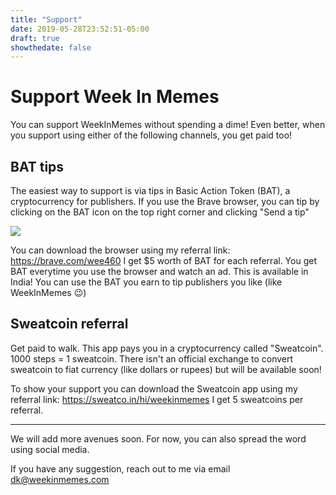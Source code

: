 ```yaml
---
title: "Support"
date: 2019-05-28T23:52:51-05:00
draft: true
showthedate: false
---
```


# Support Week In Memes

You can support WeekInMemes without spending a dime! Even better, when you support using either of the following channels, you get paid too!

## BAT tips

The easiest way to support is via tips in Basic Action Token (BAT), a cryptocurrency for publishers. If you use the Brave browser, you can tip by clicking on the BAT icon on the top right corner and clicking "Send a tip"

![](img/brave-tip.png) 

You can download the browser using my referral link: https://brave.com/wee460 I get $5 worth of BAT for each referral. You get BAT everytime you use the browser and watch an ad. This is available in India! You can use the BAT you earn to tip publishers you like (like WeekInMemes :wink:)


## Sweatcoin referral

Get paid to walk. This app pays you in a cryptocurrency called "Sweatcoin". 1000 steps = 1 sweatcoin. There isn't an official exchange to convert sweatcoin to fiat currency (like dollars or rupees) but will be available soon! 

To show your support you can download the Sweatcoin app using my referral link: https://sweatco.in/hi/weekinmemes I get 5 sweatcoins per referral.

---

We will add more avenues soon. For now, you can also spread the word using social media.

If you have any suggestion, reach out to me via email dk@weekinmemes.com 